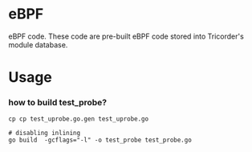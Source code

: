 # eBPF

eBPF code. These code are pre-built eBPF code stored into Tricorder's module
database.

# Usage
### how to build test_probe?
```shell
cp cp test_uprobe.go.gen test_uprobe.go

# disabling inlining
go build  -gcflags="-l" -o test_probe test_probe.go
```